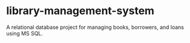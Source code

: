 # library-management-system
A relational database project for managing books, borrowers, and loans using MS SQL.
